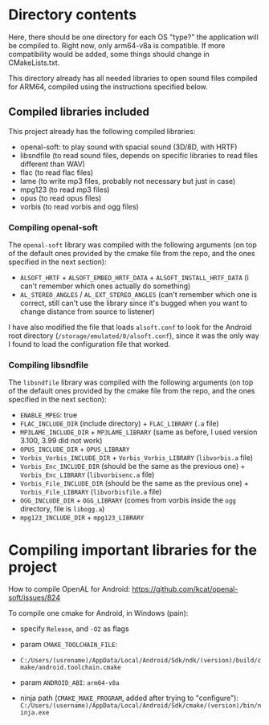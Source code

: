 # Directory contents
Here, there should be one directory for each OS "type?" the application will be compiled to.
Right now, only arm64-v8a is compatible.
If more compatibility would be added, some things should change in CMakeLists.txt.

This directory already has all needed libraries to open sound files compiled for ARM64,
compiled using the instructions specified below.

## Compiled libraries included
This project already has the following compiled libraries:

- openal-soft: to play sound with spacial sound (3D/8D, with HRTF)
- libsndfile (to read sound files, depends on specific libraries to read files different than WAV)
- flac (to read flac files)
- lame (to write mp3 files, probably not necessary but just in case)
- mpg123 (to read mp3 files)
- opus (to read opus files)
- vorbis (to read vorbis and ogg files)

### Compiling openal-soft
The `openal-soft` library was compiled with the following arguments (on top of the default ones provided by the cmake file from the repo, and the ones specified in the next section):
- `ALSOFT_HRTF` + `ALSOFT_EMBED_HRTF_DATA` + `ALSOFT_INSTALL_HRTF_DATA` (i can't remember which ones actually do something)
- `AL_STEREO_ANGLES` / `AL_EXT_STEREO_ANGLES` (can't remember which one is correct, still can't use the library since it's bugged when you want to change distance from source to listener)

I have also modified the file that loads `alsoft.conf` to look for the Android root directory (`/storage/emulated/0/alsoft.conf`),
since it was the only way I found to load the configuration file that worked.

### Compiling libsndfile
The `libsndfile` library was compiled with the following arguments (on top of the default ones provided by the cmake file from the repo, and the ones specified in the next section):
- `ENABLE_MPEG`: true
- `FLAC_INCLUDE_DIR` (include directory) + `FLAC_LIBRARY` (`.a` file)
- `MP3LAME_INCLUDE_DIR` + `MP3LAME_LIBRARY` (same as before, I used version 3.100, 3.99 did not work)
- `OPUS_INCLUDE_DIR` + `OPUS_LIBRARY`
- `Vorbis_Vorbis_INCLUDE_DIR`  + `Vorbis_Vorbis_LIBRARY` (`libvorbis.a` file)
- `Vorbis_Enc_INCLUDE_DIR` (should be the same as the previous one) + `Vorbis_Enc_LIBRARY` (`libvorbisenc.a` file)
- `Vorbis_File_INCLUDE_DIR` (should be the same as the previous one) + `Vorbis_File_LIBRARY` (`libvorbisfile.a` file)
- `OGG_INCLUDE_DIR` + `OGG_LIBRARY` (comes from vorbis inside the `ogg` directory, file is `libogg.a`)
- `mpg123_INCLUDE_DIR` + `mpg123_LIBRARY`

# Compiling important libraries for the project
How to compile OpenAL for Android:
https://github.com/kcat/openal-soft/issues/824


To compile one cmake for Android, in Windows (pain):

- specify `Release`, and `-O2` as flags

- param `CMAKE_TOOLCHAIN_FILE`:
- `C:/Users/(usrename)/AppData/Local/Android/Sdk/ndk/(version)/build/cmake/android.toolchain.cmake`

- param `ANDROID_ABI`:
`arm64-v8a`

- ninja path (`CMAKE_MAKE_PROGRAM`, added after trying to "configure"):
`C:/Users/(username)/AppData/Local/Android/Sdk/cmake/(version)/bin/ninja.exe`
